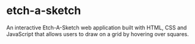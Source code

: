 # etch-a-sketch
An interactive Etch-A-Sketch web application built with HTML, CSS and JavaScript that allows users to draw on a grid by hovering over squares.
